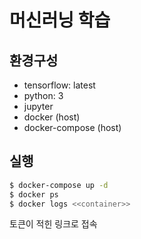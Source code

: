 # 머신러닝 학습

## 환경구성

- tensorflow: latest
- python: 3
- jupyter
- docker (host)
- docker-compose (host)

## 실행

```sh
$ docker-compose up -d
$ docker ps
$ docker logs <<container>>
```

토큰이 적힌 링크로 접속
